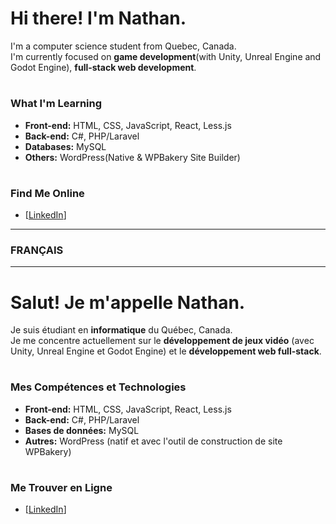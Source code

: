 # Hi there! I'm Nathan.

I'm a computer science student from Quebec, Canada.
<br> I'm currently focused on **game development**(with Unity, Unreal Engine and Godot Engine), **full-stack web development**.

#

### What I'm Learning

* **Front-end:** HTML, CSS, JavaScript, React, Less.js
* **Back-end:** C#, PHP/Laravel
* **Databases:** MySQL
* **Others:** WordPress(Native & WPBakery Site Builder)

#

### Find Me Online

* [[LinkedIn](https://www.linkedin.com/in/nathan-laperri%C3%A8re/)]

---
### **FRANÇAIS**
---

# Salut! Je m'appelle Nathan.

Je suis étudiant en **informatique** du Québec, Canada.
<br> Je me concentre actuellement sur le **développement de jeux vidéo** (avec Unity, Unreal Engine et Godot Engine) et le **développement web full-stack**.

#

### Mes Compétences et Technologies

* **Front-end:** HTML, CSS, JavaScript, React, Less.js
* **Back-end:** C#, PHP/Laravel
* **Bases de données:** MySQL
* **Autres:** WordPress (natif et avec l'outil de construction de site WPBakery)

#

### Me Trouver en Ligne

* [[LinkedIn](https://www.linkedin.com/in/nathan-laperri%C3%A8re/)]

<!--
**NatLapy/NatLapy** is a ✨ _special_ ✨ repository because its `README.md` (this file) appears on your GitHub profile.

Here are some ideas to get you started:

- 🔭 I’m currently working on ...
- 🌱 I’m currently learning ...
- 👯 I’m looking to collaborate on ...
- 🤔 I’m looking for help with ...
- 💬 Ask me about ...
- 📫 How to reach me: ...
- 😄 Pronouns: ...
- ⚡ Fun fact: ...
-->
